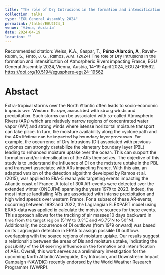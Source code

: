 ```yaml
---
title: "The role of Dry Intrusions in the formation and intensification of Atmospheric Rivers impacting France"
collection: talks
type: "EGU General Assembly 2024"
permalink: /talks/EGU2024_1
venue: "Viena, Austria"
date: 2024-04-19
location: ""
---
```


Recommended citation: Weiss, K.A., Gaspar, T., <b>Pérez-Alarcón, A.</b>, Raveh-Rubin, S., Pinto, J. G., Ramos, A.M. (2024) 
The role of Dry Intrusions in the formation and intensification of Atmospheric Rivers impacting France, EGU General 
Assembly 2024, Vienna, Austria, 14–19 April 2024, EGU24-19562. <a href="https://doi.org/10.5194/egusphere-egu24-19562" target="blank">https://doi.org/10.5194/egusphere-egu24-19562</a>

# Abstact
Extra-tropical storms over the North Atlantic often leads to socio-economic impacts over Western Europe, associated with strong winds
and precipitation. Such storms can be associated with so-called Atmospheric Rivers (ARs) which are relatively narrow regions of 
concentrated water vapor (WV) and strong winds where intense horizontal moisture transport can take place. In turn, the moisture 
availability along the cyclone path and the ARs lifetime can be impacted by boundary layer processes. For example, the occurrence 
of Dry Intrusions (DI) associated with previous cyclones can strongly destabilize the planetary boundary layer (PBL) leading to
enhanced moisture uptake over the ocean. This can support the formation and/or intensification of the ARs themselves. The objective of
this study is to understand the influence of DI on the moisture uptake in the PBL and transport associated with ARs impacting France. 
With this aim, an adapted version of the detection algorithm developed by Ramos et al. (2015), was applied to ERA-5 reanalysis
targeting events impacting the Atlantic coast of France. A total of 300 AR-events were detected over the extended winter (ONDJFM) 
spanning the years 1979 to 2023. Indeed, the most intense landfalling ARs are associated with intense precipitation and high
wind speeds over western France. For a subset of these AR-events, occurring between 1992 and 2022, the Lagrangian FLEXPART model 
using ERA5-data was applied to calculate the moisture sources for these events. This approach allows for the tracking of air masses
10 days backward in time from the target region (5°W to 0.5°E and 43.75°N to 50°N). Additionally, the occurrence of DI outflows
(from 1979 onward) was based on its Lagrangian detection in ERA5 to assign possible DI outflows overlapping with the source regions
of moisture uptake. Our results suggest a relationship between the areas of DIs and moisture uptake, indicating the possibility 
of the DI exerting influence on the formation and intensification of ARs. Overall, this work serves as a preliminary investigation
for the upcoming North Atlantic Waveguide, Dry Intrusion, and Downstream Impact Campaign (NAWDIC) recently endorsed by the World 
Weather Research Programme (WWRP).
